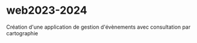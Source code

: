 # web2023-2024
Création d'une application de gestion d'évènements avec consultation par cartographie
